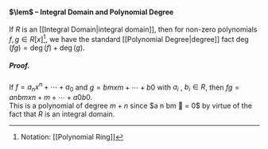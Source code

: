 #### $\lem$ – Integral Domain and Polynomial Degree
If $R$ is an [[Integral Domain|integral domain]], then for non-zero polynomials $f, g \in R[x]$[^1], we have the standard [[Polynomial Degree|degree]] fact $\deg( f g) = \deg( f ) + \deg(g)$.

##### *Proof.*
If $f = a_{n} x^{n} + \cdots  + a_{0}$ and $g = b m x m + \cdots  + b0$ with $a_{i}$ , $b_{i} \in R$, then  $f g = a n bm x n+m + \cdots  + a0b0$.  
This is a polynomial of degree $m + n$ since $a n bm  = 0$ by virtue of the fact that $R$ is an integral domain.

[^1]: Notation: [[Polynomial Ring]]
